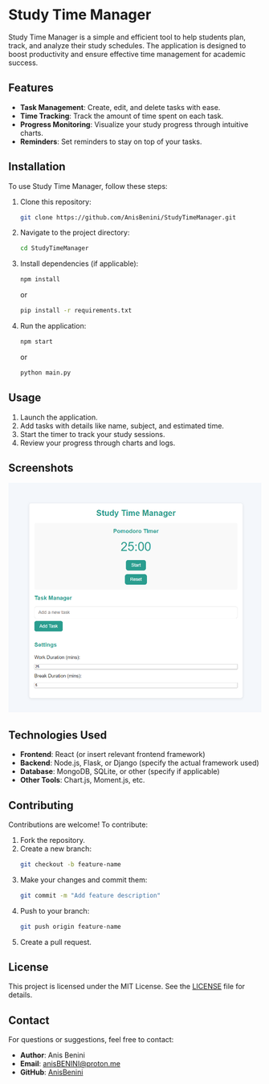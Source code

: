 # Study Time Manager

Study Time Manager is a simple and efficient tool to help students plan, track, and analyze their study schedules. The application is designed to boost productivity and ensure effective time management for academic success.

## Features

- **Task Management**: Create, edit, and delete tasks with ease.
- **Time Tracking**: Track the amount of time spent on each task.
- **Progress Monitoring**: Visualize your study progress through intuitive charts.
- **Reminders**: Set reminders to stay on top of your tasks.

## Installation

To use Study Time Manager, follow these steps:

1. Clone this repository:
   ```bash
   git clone https://github.com/AnisBenini/StudyTimeManager.git
   ```

2. Navigate to the project directory:
   ```bash
   cd StudyTimeManager
   ```

3. Install dependencies (if applicable):
   ```bash
   npm install
   ```
   or
   ```bash
   pip install -r requirements.txt
   ```

4. Run the application:
   ```bash
   npm start
   ```
   or
   ```bash
   python main.py
   ```

## Usage

1. Launch the application.
2. Add tasks with details like name, subject, and estimated time.
3. Start the timer to track your study sessions.
4. Review your progress through charts and logs.

## Screenshots

![Screenshot 1](img/image.png)

## Technologies Used

- **Frontend**: React (or insert relevant frontend framework)
- **Backend**: Node.js, Flask, or Django (specify the actual framework used)
- **Database**: MongoDB, SQLite, or other (specify if applicable)
- **Other Tools**: Chart.js, Moment.js, etc.

## Contributing

Contributions are welcome! To contribute:

1. Fork the repository.
2. Create a new branch:
   ```bash
   git checkout -b feature-name
   ```
3. Make your changes and commit them:
   ```bash
   git commit -m "Add feature description"
   ```
4. Push to your branch:
   ```bash
   git push origin feature-name
   ```
5. Create a pull request.

## License

This project is licensed under the MIT License. See the [LICENSE](LICENSE) file for details.

## Contact

For questions or suggestions, feel free to contact:
- **Author**: Anis Benini
- **Email**: [anisBENINI@proton.me](mailto:anisBENINI@proton.me)
- **GitHub**: [AnisBenini](https://github.com/AnisBenini)
